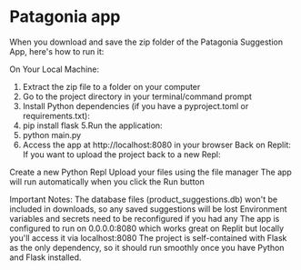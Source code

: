 # Patagonia app
When you download and save the zip folder of the Patagonia Suggestion App, here's how to run it:

On Your Local Machine:
1. Extract the zip file to a folder on your computer
2. Go to the project directory in your terminal/command prompt
3. Install Python dependencies (if you have a pyproject.toml or requirements.txt):
4. pip install flask
5.Run the application:
6. python main.py
7. Access the app at http://localhost:8080 in your browser
Back on Replit:
If you want to upload the project back to a new Repl:

Create a new Python Repl
Upload your files using the file manager
The app will run automatically when you click the Run button

Important Notes:
The database files (product_suggestions.db) won't be included in downloads, so any saved suggestions will be lost
Environment variables and secrets need to be reconfigured if you had any
The app is configured to run on 0.0.0.0:8080 which works great on Replit but locally you'll access it via localhost:8080
The project is self-contained with Flask as the only dependency, so it should run smoothly once you have Python and Flask installed.

